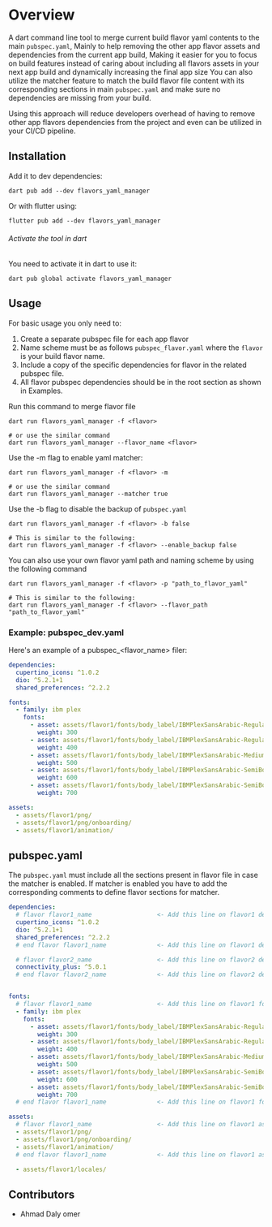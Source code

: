 # Overview
A dart command line tool to merge current build flavor yaml contents to the main `pubspec.yaml`,
Mainly to help removing the other app flavor assets and dependencies from the current app build, 
Making it easier for you to focus on build features instead of caring about including all flavors 
assets in your next app build and dynamically increasing the final app size
You can also utilize the matcher feature to match the build flavor file content with its corresponding 
sections in main `pubspec.yaml` and make sure no dependencies are missing from your build.

Using this approach will reduce developers overhead of having to remove other app flavors
dependencies from the project and even can be utilized in your CI/CD pipeline.
 
## Installation

Add it to dev dependencies:

```console
dart pub add --dev flavors_yaml_manager
```

Or with flutter using:

```console
flutter pub add --dev flavors_yaml_manager
```

###### Activate the tool in dart
You need to activate it in dart to use it:

```console
dart pub global activate flavors_yaml_manager
```

## Usage
For basic usage you only need to:
1. Create a separate pubspec file for each app flavor 
2. Name scheme must be as follows `pubspec_flavor.yaml` where the `flavor` is your build flavor name.
3. Include a copy of the specific dependencies for flavor in the related pubspec file.
4. All flavor pubspec dependencies should be in the root section as shown in Examples.

Run this command to merge flavor file
```console  
dart run flavors_yaml_manager -f <flavor>

# or use the similar command
dart run flavors_yaml_manager --flavor_name <flavor>
```


Use the -m flag to enable yaml matcher:
```console  
dart run flavors_yaml_manager -f <flavor> -m

# or use the similar command
dart run flavors_yaml_manager --matcher true
```

Use the -b flag to disable the backup of `pubspec.yaml`
```console  
dart run flavors_yaml_manager -f <flavor> -b false

# This is similar to the following:
dart run flavors_yaml_manager -f <flavor> --enable_backup false
```

You can also use your own flavor yaml path and naming scheme by using the following command
```console  
dart run flavors_yaml_manager -f <flavor> -p "path_to_flavor_yaml"

# This is similar to the following:
dart run flavors_yaml_manager -f <flavor> --flavor_path "path_to_flavor_yaml"
```

### Example: pubspec_dev.yaml
Here's an example of a pubspec_<flavor_name> filer:
```yaml
dependencies:
  cupertino_icons: ^1.0.2
  dio: ^5.2.1+1
  shared_preferences: ^2.2.2

fonts:
  - family: ibm plex
    fonts:
      - asset: assets/flavor1/fonts/body_label/IBMPlexSansArabic-Regular.ttf
        weight: 300
      - asset: assets/flavor1/fonts/body_label/IBMPlexSansArabic-Regular.ttf
        weight: 400
      - asset: assets/flavor1/fonts/body_label/IBMPlexSansArabic-Medium.ttf
        weight: 500
      - asset: assets/flavor1/fonts/body_label/IBMPlexSansArabic-SemiBold.ttf
        weight: 600
      - asset: assets/flavor1/fonts/body_label/IBMPlexSansArabic-SemiBold.ttf
        weight: 700

assets:
  - assets/flavor1/png/
  - assets/flavor1/png/onboarding/
  - assets/flavor1/animation/
```

## pubspec.yaml
The `pubspec.yaml` must include all the sections present in flavor file in case the matcher is enabled.
If matcher is enabled you have to add the corresponding comments to define flavor sections for matcher.
```yaml
dependencies:
  # flavor flavor1_name                  <- Add this line on flavor1 dependencies
  cupertino_icons: ^1.0.2
  dio: ^5.2.1+1
  shared_preferences: ^2.2.2
  # end flavor flavor1_name              <- Add this line on flavor1 dependencies

  # flavor flavor2_name                  <- Add this line on flavor2 dependencies
  connectivity_plus: ^5.0.1
  # end flavor flavor2_name              <- Add this line on flavor2 dependencies


fonts:
  # flavor flavor1_name                  <- Add this line on flavor1 fonts
  - family: ibm plex
    fonts:
      - asset: assets/flavor1/fonts/body_label/IBMPlexSansArabic-Regular.ttf
        weight: 300
      - asset: assets/flavor1/fonts/body_label/IBMPlexSansArabic-Regular.ttf
        weight: 400
      - asset: assets/flavor1/fonts/body_label/IBMPlexSansArabic-Medium.ttf
        weight: 500
      - asset: assets/flavor1/fonts/body_label/IBMPlexSansArabic-SemiBold.ttf
        weight: 600
      - asset: assets/flavor1/fonts/body_label/IBMPlexSansArabic-SemiBold.ttf
        weight: 700
  # end flavor flavor1_name              <- Add this line on flavor1 fonts

assets:
  # flavor flavor1_name                  <- Add this line on flavor1 assets
  - assets/flavor1/png/
  - assets/flavor1/png/onboarding/
  - assets/flavor1/animation/
  # end flavor flavor1_name              <- Add this line on flavor1 assets

  - assets/flavor1/locales/
```

## Contributors
- Ahmad Daly omer
